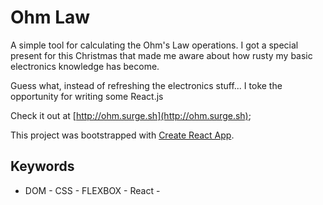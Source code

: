 # Ohm Law

A simple tool for calculating the Ohm's Law operations. I got a special present for this Christmas that made me aware about how rusty my basic electronics knowledge has become.

Guess what, instead of refreshing the electronics stuff... I toke the opportunity for writing some React.js

Check it out at [http://ohm.surge.sh](http://ohm.surge.sh);

This project was bootstrapped with [Create React App](https://github.com/facebookincubator/create-react-app).

## Keywords

- DOM - CSS - FLEXBOX - React -